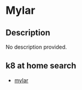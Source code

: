 # Mylar

## Description

No description provided.

## k8 at home search

- [mylar](https://nanne.dev/k8s-at-home-search/#/mylar)
